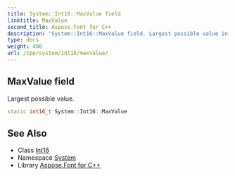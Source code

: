 ```yaml
---
title: System::Int16::MaxValue field
linktitle: MaxValue
second_title: Aspose.Font for C++
description: 'System::Int16::MaxValue field. Largest possible value in C++.'
type: docs
weight: 400
url: /cpp/system/int16/maxvalue/
---
```

## MaxValue field


Largest possible value.

```cpp
static int16_t System::Int16::MaxValue
```

## See Also

* Class [Int16](../)
* Namespace [System](../../)
* Library [Aspose.Font for C++](../../../)
